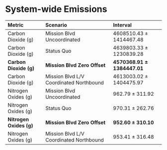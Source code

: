 # System-wide Emissions

| Metric                  | Scenario                                | Interval                    |
|:------------------------|:----------------------------------------|:----------------------------|
| Carbon Dioxide (g)      | Mission Blvd Uncoordinated              | 4608510.43 ± 1414467.48     |
| Carbon Dioxide (g)      | Status Quo                              | 4639803.33 ± 1230839.28     |
| **Carbon Dioxide (g)**  | **Mission Blvd Zero Offset**            | **4570368.91 ± 1384447.01** |
| Carbon Dioxide (g)      | Mission Blvd L/V Coordinated Northbound | 4613003.02 ± 1404475.97     |
| Nitrogen Oxides (g)     | Mission Blvd Uncoordinated              | 962.79 ± 311.92             |
| Nitrogen Oxides (g)     | Status Quo                              | 970.31 ± 262.76             |
| **Nitrogen Oxides (g)** | **Mission Blvd Zero Offset**            | **952.60 ± 310.10**         |
| Nitrogen Oxides (g)     | Mission Blvd L/V Coordinated Northbound | 953.41 ± 316.48             |